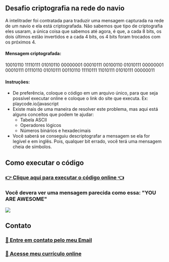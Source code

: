 ## Desafio criptografia na rede do navio


A intelitrader foi contratada para traduzir uma mensagem capturada na rede de um navio e ela está criptografada. Não sabemos que tipo de criptografia eles usaram, a única coisa que sabemos até agora, é que, a cada 8 bits, os dois últimos estão invertidos e a cada 4 bits, os 4 bits foram trocados com os próximos 4.


#### Mensagem criptografada:
10010110
11110111
01010110
00000001
00010111
00100110
01010111
00000001
00010111
01110110
01010111
00110110
11110111
11010111
01010111
00000011

#### Instruções:
* De preferência, coloque o código em um arquivo único, para que seja possível executar online e coloque o link do site que executa. Ex: playcode.io/javascript
* Existe mais de uma maneira de resolver este problema, mas aqui está alguns conceitos que podem te ajudar:
  * Tabela ASCII
  * Operadores lógicos
  * Números binários e hexadecimais
* Você saberá se conseguiu descriptografar a mensagem se ela for legível e em inglês. Pois, qualquer bit errado, você terá uma mensagem cheia de símbolos.


## Como executar o código

### [👉 Clique aqui para executar o código online 👈](https://www.mycompiler.io/view/9p5esgzt15c)

 
### Você devera ver uma mensagem parecida como essa: **"YOU ARE AWESOME"**

![](https://imgur.com/axJ25tW.png)

## Contato

### [📧 Entre em contato pelo meu Email](mailto:cleverson.silva.contact@gmail.com)
### [📄 Acesse meu currículo online](https://www.cvkeep.com/cv/cleverson)